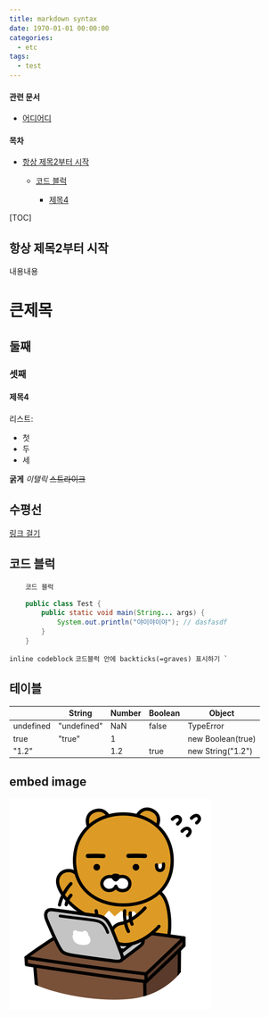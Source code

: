```yaml
---
title: markdown syntax
date: 1970-01-01 00:00:00
categories:
  - etc
tags:
  - test
---
```


#### 관련 문서
- [어디어디](/assad)

<h4>목차</h4><ul><li><a href="#항상-제목2부터-시작">항상 제목2부터 시작</a></li><ul><li><a href="#코드-블럭">코드 블럭</a></li><ul><li><a href="#제목4">제목4</a></li></ul></ul></ul>

[TOC]

## 항상 제목2부터 시작
내용내용

# 큰제목
## 둘째
### 셋째
#### 제목4

리스트:
- 첫
- 두
- 세

**굵게**
_이탤릭_
~~스트라이크~~

수평선
------

[링크 걸기](#항상-제목2부터-시작)

## 코드 블럭
```
	코드 블럭
```
```java
    public class Test {
	    public static void main(String... args) {
	        System.out.println("야이야이야"); // dasfasdf
	    }
    }
```

`inline codeblock`
`` 코드블럭 안에 backticks(=graves) 표시하기 ` ``

## 테이블
|                  | String      | Number | Boolean | Object                 |
|------------------|-------------|--------|---------|------------------------|
| undefined        | "undefined" | NaN    | false   | TypeError              |
| true             | "true"      | 1      |         | new Boolean(true)      |
| "1.2"            |             | 1.2    | true    | new String("1.2")      |

## embed image
~~![바쁜 라상무](/images/kakao-ryon-busy.png)~~

